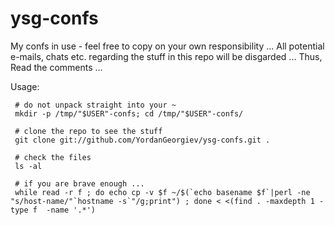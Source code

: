 # ysg-confs

My confs in use - feel free to copy on your own responsibility ...
All potential e-mails, chats etc. regarding the stuff in this repo will be disgarded ... 
Thus, Read the comments ... 

Usage:

     # do not unpack straight into your ~
     mkdir -p /tmp/"$USER"-confs; cd /tmp/"$USER"-confs/
     
     # clone the repo to see the stuff 
     git clone git://github.com/YordanGeorgiev/ysg-confs.git .

     # check the files
     ls -al

     # if you are brave enough ...
     while read -r f ; do echo cp -v $f ~/$(`echo basename $f`|perl -ne "s/host-name/"`hostname -s`"/g;print") ; done < <(find . -maxdepth 1 -type f  -name '.*')
